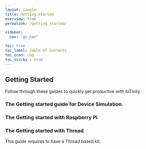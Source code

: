 ```yaml
---
layout: single
title: Getting Started
overview: true
permalink: /getting_started/

sidebar:
  nav: "gs_nav"

toc: true
toc_label: Table of Contents
toc_icon: cog
toc_sticky : true
---
```


## Getting Started

Follow through these guides to quickly get productive with IoTivity.

### The Getting started guide for Device Simulation.

### The Getting started with Raspberry Pi




### The Getting started with  Thread

This guide requires to have a Thread based kit.


